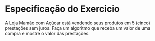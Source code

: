 # Especificação do Exercicio

A Loja Mamão com Açúcar está vendendo seus produtos em 5 (cinco) prestações sem juros. Faça um algoritmo que 
receba um valor de uma compra e mostre o valor das prestações.